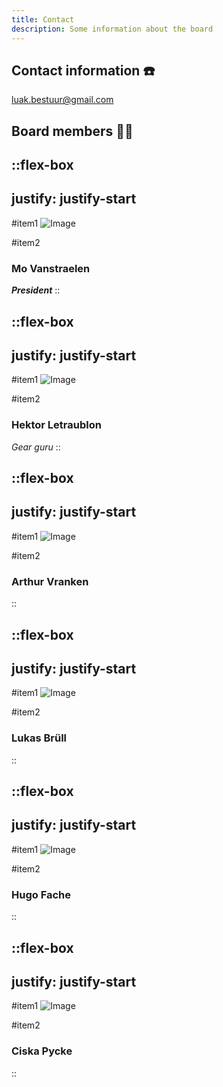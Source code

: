 ```yaml
---
title: Contact
description: Some information about the board
---
```


## Contact information ☎️

<luak.bestuur@gmail.com>

## Board members 🧗‍♀️

::flex-box
---
justify: justify-start
---
#item1
![Image](/mo.jpg)

#item2
### Mo Vanstraelen

***President***
::

::flex-box
---
justify: justify-start
---
#item1
![Image](/a-wild-alpinist.jpg)

#item2
### Hektor Letraublon

*Gear guru*
::

::flex-box
---
justify: justify-start
---
#item1
![Image](/luak-logo-white.png)

#item2
### Arthur Vranken
::

::flex-box
---
justify: justify-start
---
#item1
![Image](/luak-logo-white.png)

#item2
### Lukas Brüll
::

::flex-box
---
justify: justify-start
---
#item1
![Image](/luak-logo-white.png)

#item2
### Hugo Fache
::

::flex-box
---
justify: justify-start
---
#item1
![Image](/luak-logo-white.png)

#item2
### Ciska Pycke
::
